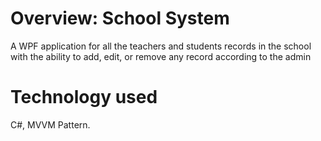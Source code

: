 # Overview: School System
A WPF application for all the teachers and students records in the school with the ability to add, edit, or remove any record according to the admin 

# Technology used
C#, MVVM Pattern.
